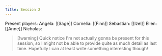 ```yaml
---
Title: Session 2
---
```

Present players:
  Angela: [[Sage]]
  Cornelia: [[Finn]]
  Sebastian: [[Izel]]
  Ellen: [[Anne]]
  Nicholas:

> [!warning] Quick notice
> I'm not actually gonna be present for this session, so I might not be able to provide quite as much detail as last time. Hopefully I can at least write something interesting though!